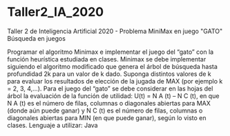 # Taller2_IA_2020
Taller 2 de Inteligencia Artificial 2020 - Problema MiniMax en juego "GATO"
Búsqueda en juegos

Programar el algoritmo Minimax e implementar el juego del “gato” con la función heurística estudiada en clases. Minimax se debe implementar siguiendo el algoritmo modificado que genera el árbol de búsqueda hasta profundidad 2k para un valor de k dado. Suponga distintos valores de k para evaluar los resultados de elección de la jugada de MAX (por ejemplo k = 2, 3, 4,…). Para el juego del “gato” se debe considerar en las hojas del árbol la evaluación de la función de utilidad: U(t) = N A (t) – N C (t), en que N A (t) es el número de filas, columnas o diagonales abiertas para MAX (donde aún puede ganar) y N C (t) es el número de filas, columnas o diagonales abiertas para MIN (en que puede ganar), según lo visto en clases. Lenguaje a utilizar: Java
